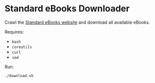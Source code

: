 # Standard eBooks Downloader

Crawl the [Standard eBooks website](https://standardebooks.org) and download all
available eBooks.

Requires:

- `bash`
- `coreutils`
- `curl`
- `sed`

Run:

```bash
./download.sh
```
